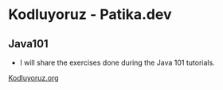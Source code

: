 # Kodluyoruz - Patika.dev
## Java101 
- I will share the exercises done during the Java 101 tutorials.

[Kodluyoruz.org](https://courses.kodluyoruz.org/)
